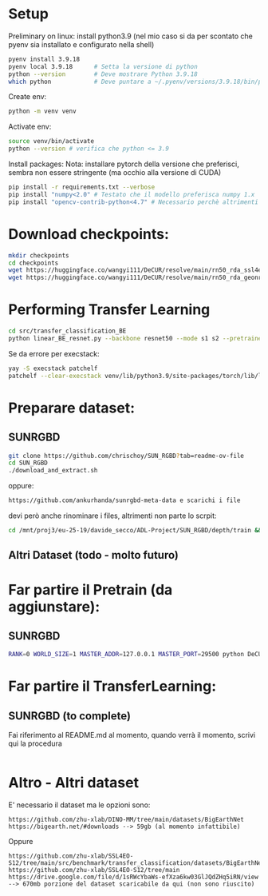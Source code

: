 # Setup
Preliminary on linux: install python3.9
(nel mio caso si da per scontato che pyenv sia installato e configurato nella shell)
```bash
pyenv install 3.9.18
pyenv local 3.9.18      # Setta la versione di python
python --version        # Deve mostrare Python 3.9.18
which python            # Deve puntare a ~/.pyenv/versions/3.9.18/bin/python
```

Create env:
```bash
python -m venv venv 
```

Activate env:
```bash
source venv/bin/activate
python --version # verifica che python <= 3.9
```

Install packages:
Nota: installare pytorch della versione che preferisci, sembra non essere stringente (ma occhio alla versione di CUDA)
```bash 
pip install -r requirements.txt --verbose
pip install "numpy<2.0" # Testato che il modello preferisca numpy 1.x
pip install "opencv-contrib-python<4.7" # Necessario perchè altrimenti non compatibile con numpy 1.x

```

# Download checkpoints:

```bash
mkdir checkpoints
cd checkpoints
wget https://huggingface.co/wangyi111/DeCUR/resolve/main/rn50_rda_ssl4eo-s12_joint_decur_ep100.pth 
wget https://huggingface.co/wangyi111/DeCUR/resolve/main/rn50_rda_geonrw_joint_decur_ep100.pth
```

# Performing Transfer Learning
```bash
cd src/transfer_classification_BE
python linear_BE_resnet.py --backbone resnet50 --mode s1 s2 --pretrained /path/to/pretrained_weights ...
```

Se da errore per execstack:
```bash
yay -S execstack patchelf
patchelf --clear-execstack venv/lib/python3.9/site-packages/torch/lib/libtorch_cpu.so
```

# Preparare dataset:

## SUNRGBD
```bash
git clone https://github.com/chrischoy/SUN_RGBD?tab=readme-ov-file
cd SUN_RGBD
./download_and_extract.sh
```

oppure:
```bash
https://github.com/ankurhanda/sunrgbd-meta-data e scarichi i file
```

devi però anche rinominare i files, altrimenti non parte lo scrpit:
```bash
cd /mnt/proj3/eu-25-19/davide_secco/ADL-Project/SUN_RGBD/depth/train && for f in *.png; do n=$(printf "img-%06d.png" $(basename "$f" .png | sed 's/^0*//')); mv "$f" "$n"; done
```

## Altri Dataset (todo - molto futuro)


# Far partire il Pretrain (da aggiunstare):

## SUNRGBD
```bash
RANK=0 WORLD_SIZE=1 MASTER_ADDR=127.0.0.1 MASTER_PORT=29500 python DeCUR/src/pretrain/pretrain_mm.py --dataset SUNRGBD --method DeCUR --data1 SUN_RGBD/image/train/ --data2 SUN_RGBD/depth/train/ --mode MODAL1 MODAL2
```

# Far partire il TransferLearning:

## SUNRGBD (to complete)
Fai riferimento al README.md al momento, quando verrà il momento, scrivi qui la procedura
```bash 

```

# Altro - Altri dataset 

E' necessario il dataset ma le opzioni sono:
```
https://github.com/zhu-xlab/DINO-MM/tree/main/datasets/BigEarthNet
https://bigearth.net/#downloads --> 59gb (al momento infattibile)
```

Oppure 
```
https://github.com/zhu-xlab/SSL4EO-S12/tree/main/src/benchmark/transfer_classification/datasets/BigEarthNet
https://github.com/zhu-xlab/SSL4EO-S12/tree/main
https://drive.google.com/file/d/1sRWcYbaWs-efXza6kw03GlJQdZHq5iRN/view --> 670mb porzione del dataset scaricabile da qui (non sono riuscito)
```



